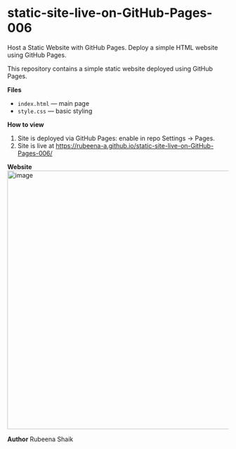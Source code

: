 # static-site-live-on-GitHub-Pages-006
Host a Static Website with GitHub Pages. Deploy a simple HTML website using GitHub Pages.


This repository contains a simple static website deployed using GitHub Pages.

**Files**
- `index.html` — main page
- `style.css` — basic styling

**How to view**
1. Site is deployed via GitHub Pages: enable in repo Settings → Pages.
2. Site is live at https://rubeena-a.github.io/static-site-live-on-GitHub-Pages-006/



**Website**
<img width="1316" height="587" alt="image" src="https://github.com/user-attachments/assets/8ff18c1d-d9a8-4c38-907f-ec573832cd4a" />

**Author**
Rubeena Shaik

